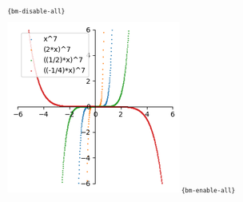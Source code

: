`{bm-disable-all}`

![Graph(s) of x^7,(2*x)^7,((1/2)*x)^7,((-1/4)*x)^7](calculus_f2c6ba14b5947e86f8ce864a23c91ec2.png)
`{bm-enable-all}`

